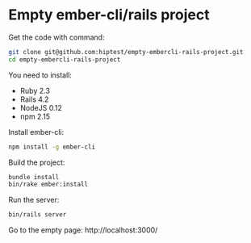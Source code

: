 # Empty ember-cli/rails project

Get the code with command: 

```bash
git clone git@github.com:hiptest/empty-embercli-rails-project.git
cd empty-embercli-rails-project
```

You need to install:
- Ruby 2.3
- Rails 4.2
- NodeJS 0.12
- npm 2.15

Install ember-cli:

```bash
npm install -g ember-cli
```

Build the project:

```bash
bundle install
bin/rake ember:install
```

Run the server:

```bash
bin/rails server
```

Go to the empty page: http://localhost:3000/

